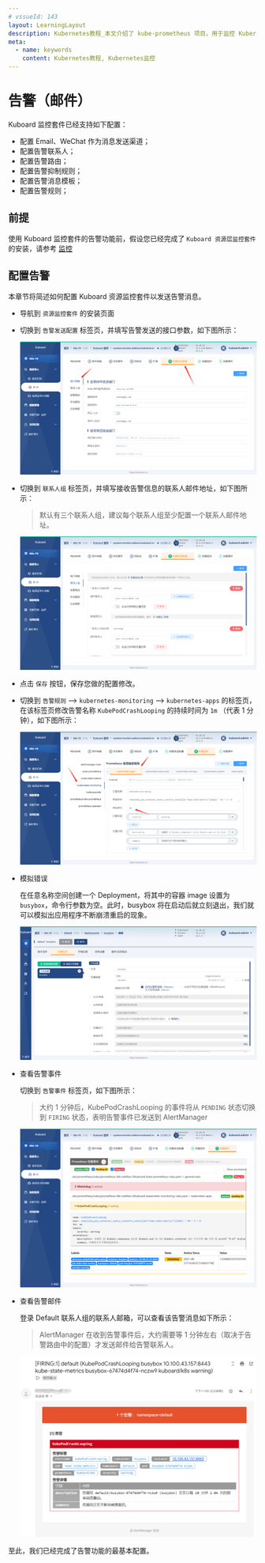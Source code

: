 ```yaml
---
# vssueId: 143
layout: LearningLayout
description: Kubernetes教程_本文介绍了 kube-prometheus 项目，用于监控 Kubernetes 集群。
meta:
  - name: keywords
    content: Kubernetes教程, Kubernetes监控
---
```


# 告警（邮件）

Kuboard 监控套件已经支持如下配置：
* 配置 Email、WeChat 作为消息发送渠道；
* 配置告警联系人；
* 配置告警路由；
* 配置告警抑制规则；
* 配置告警消息模板；
* 配置告警规则；

## 前提

使用 Kuboard 监控套件的告警功能前，假设您已经完成了 `Kuboard 资源层监控套件` 的安装，请参考 [监控](./monitor.html)

## 配置告警

本章节将简述如何配置 Kuboard 资源监控套件以发送告警消息。

* 导航到 `资源监控套件` 的安装页面
* 切换到 `告警发送配置` 标签页，并填写告警发送的接口参数，如下图所示：
  
  ![告警发送接口参数](./alert/20210831222509.png)

* 切换到 `联系人组` 标签页，并填写接收告警信息的联系人邮件地址，如下图所示：

  > 默认有三个联系人组，建议每个联系人组至少配置一个联系人邮件地址。

  ![联系人组](./alert/20210831223255.png)

* 点击 `保存` 按钮，保存您做的配置修改。

* 切换到 `告警规则` --> `kubernetes-monitoring` --> `kubernetes-apps` 的标签页，在该标签页修改告警名称 `KubePodCrashLooping` 的持续时间为 `1m` （代表 1 分钟），如下图所示：

  ![告警规则-持续时间](./alert/20210831223656.png)

* 模拟错误
  
  在任意名称空间创建一个 Deployment，将其中的容器 image 设置为 `busybox`，命令行参数为空。此时，busybox 将在启动后就立刻退出，我们就可以模拟出应用程序不断崩溃重启的现象。

  ![模拟错误](./alert/20210831225513.png)

* 查看告警事件

  切换到 `告警事件` 标签页，如下图所示：

  > 大约 1 分钟后，KubePodCrashLooping 的事件将从 `PENDING` 状态切换到 `FIRING` 状态，表明告警事件已发送到 AlertManager

  ![告警事件](./alert/20210831230118.png)

* 查看告警邮件

  登录 Default 联系人组的联系人邮箱，可以查看该告警消息如下所示：

  > AlertManager 在收到告警事件后，大约需要等 1 分钟左右（取决于告警路由中的配置）才发送邮件给告警联系人。

  ![告警邮件](./alert/20210831230600.png)

至此，我们已经完成了告警功能的最基本配置。